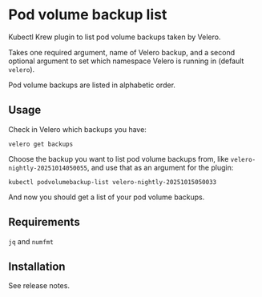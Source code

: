 # Pod volume backup list

Kubectl Krew plugin to list pod volume backups taken by Velero.

Takes one required argument, name of Velero backup, and a second optional argument to set which namespace Velero is running in (default `velero`).

Pod volume backups are listed in alphabetic order.

## Usage

Check in Velero which backups you have:

```shell
velero get backups
```

Choose the backup you want to list pod volume backups from, like `velero-nightly-20251014050055`, and use that as an argument for the plugin:

```shell
kubectl podvolumebackup-list velero-nightly-20251015050033
```

And now you should get a list of your pod volume backups.

## Requirements

`jq` and `numfmt`

## Installation

See release notes.
